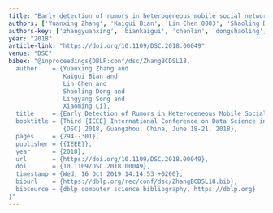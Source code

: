 ```yaml
---
title: "Early detection of rumors in heterogeneous mobile social network"
authors: ['Yuanxing Zhang', 'Kaigui Bian', 'Lin Chen 0003', 'Shaoling Dong', 'Lingyang Song', 'Xiaoming Li']
authors-key: ['zhangyuanxing', 'biankaigui', 'chenlin', 'dongshaoling', 'songlingyang', 'lixiaoming']
year: "2018"
article-link: "https://doi.org/10.1109/DSC.2018.00049"
venue: "DSC"
bibex: "@inproceedings{DBLP:conf/dsc/ZhangBCDSL18,
  author    = {Yuanxing Zhang and
               Kaigui Bian and
               Lin Chen and
               Shaoling Dong and
               Lingyang Song and
               Xiaoming Li},
  title     = {Early Detection of Rumors in Heterogeneous Mobile Social Network},
  booktitle = {Third {IEEE} International Conference on Data Science in Cyberspace,
               {DSC} 2018, Guangzhou, China, June 18-21, 2018},
  pages     = {294--301},
  publisher = {{IEEE}},
  year      = {2018},
  url       = {https://doi.org/10.1109/DSC.2018.00049},
  doi       = {10.1109/DSC.2018.00049},
  timestamp = {Wed, 16 Oct 2019 14:14:53 +0200},
  biburl    = {https://dblp.org/rec/conf/dsc/ZhangBCDSL18.bib},
  bibsource = {dblp computer science bibliography, https://dblp.org}
}"
---
```

